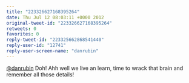 ```yaml
---
title: "223326627168395264"
date: Thu Jul 12 08:03:11 +0000 2012
original-tweet-id: "223326627168395264"
retweets: 0
favorites: 0
reply-tweet-id: "223325662868541440"
reply-user-id: "12741"
reply-user-screen-name: "danrubin"
---
```

<a href="https://twitter.com/danrubin">@danrubin</a> Doh! Ahh well we live an learn, time to wrack that brain and remember all those details!
